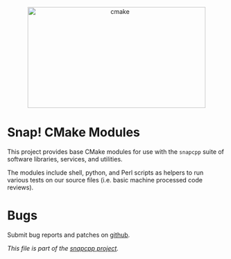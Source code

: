 
<p align="center">
<img alt="cmake" title="CMake Module Extensions to Build Snap! C++."
src="https://snapwebsites.org/sites/snapwebsites.org/files/images/cmake_logo_slider.png" width="410" height="232"/>
</p>

# Snap! CMake Modules

This project provides base CMake modules for use with the `snapcpp` suite of
software libraries, services, and utilities.

The modules include shell, python, and Perl scripts as helpers to run various
tests on our source files (i.e. basic machine processed code reviews).


# Bugs

Submit bug reports and patches on
[github](https://github.com/m2osw/snapcmakemodules/issues).


_This file is part of the [snapcpp project](https://snapwebsites.org/)._
